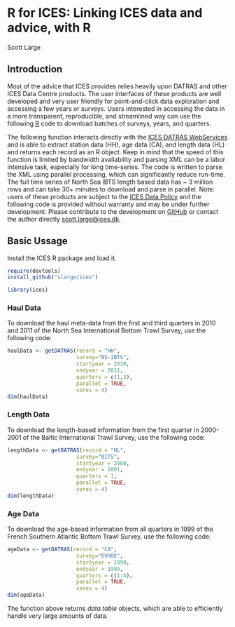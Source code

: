 # R for ICES: Linking ICES data and advice, with R
Scott Large

## Introduction
Most of the advice that ICES provides relies heavily upon DATRAS and other ICES Data Centre products. The user interfaces of these products are well developed and very user friendly for point-and-click data exploration and accessing a few years or surveys. Users interested in accessing the data in a more transparent, reproducible, and streamlined way can use the following [R](http://cran.r-project.org/) code to download batches of surveys, years, and quarters.

The following function interacts directly with the [ICES DATRAS WebServices](https://datras.ices.dk/WebServices/DATRASWebService.asmx) and is able to extract station data (HH), age data (CA), and length data (HL) and returns each record as an R object. Keep in mind that the speed of this function is limited by bandwidth availability and parsing XML can be a labor intensive task, especially for long time-series. The code is written to parse the XML using parallel processing, which can significantly reduce run-time. The full time series of North Sea IBTS length based data has ~ 3 million rows and can take 30+ minutes to download and parse in parallel. Note: users of these products are subject to the [ICES Data Policy](http://www.ices.dk/marine-data/Documents/ICES_Data_Policy_2012.pdf) and the following code is provided without warranty and may be under further development. Please contribute to the development on [GitHub](https://github.com/slarge/ices) or contact the author directly <scott.large@ices.dk>.

## Basic Ussage

Install the ICES R package and load it.

```r
require(devtools)
install_github("slarge/ices")

library(ices)
```

### Haul Data
To download the haul meta-data from the first and third quarters in 2010 and 2011 of the North Sea International Bottom Trawl Survey, use the following code:
```r 
haulData <- getDATRAS(record = "HH",
                      survey="NS-IBTS",
                      startyear = 2010,
                      endyear = 2011,
                      quarters = c(1,3),
                      parallel = TRUE,
                      cores = 4)
dim(haulData)
```

### Length Data
To download the length-based information from the first quarter in 2000-2001 of the Baltic International Trawl Survey, use the following code:
```r 
lengthData <- getDATRAS(record = "HL",
                      survey="BITS",
                      startyear = 2000,
                      endyear = 2001,
                      quarters = 1,
                      parallel = TRUE,
                      cores = 4)
dim(lengthData)
```

### Age Data
To download the age-based information from all quarters in 1999 of the French Southern Atlantic Bottom Trawl Survey, use the following code:
```r
ageData <- getDATRAS(record = "CA",
                      survey="EVHOE",
                      startyear = 1999,
                      endyear = 1999,
                      quarters = c(1:4),
                      parallel = TRUE,
                      cores = 4)
dim(ageData)
```

The function above returns *data.table* objects, which are able to efficiently handle very large amounts of data. 
